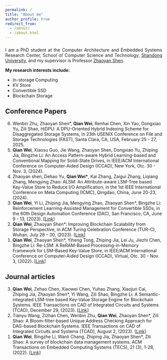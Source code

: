 ```yaml
---
permalink: /
title: "About me"
author_profile: true
redirect_from: 
  - /about/
  - /about.html
---
```

<h3></h3>
<p align = "justify"> 
 I am a PhD student at the Computer Architecture and Embedded Systems Research Center, School of Computer Science and Technology, <a href="https://en.sdu.edu.cn">Shandong University</a>, and my supervisor is Professor <a href="https://zyshen00.github.io/">Zhaoyan Shen</a>.
</p> 
<p align = "justify"> 
<strong>My research interests include:</strong>
</p>
<ul>
<li>In-storage Computing</li>
<li>KV Store</li>
<li>Convertible SSD</li>
<li>Blockchain Storage</li>
</ul>

<p align = "justify"> 
<h2>Conference Papers</h2>
<ol reversed>
<li>Wenbin Zhu, Zhaoyan Shen*, <strong>Qian Wei</strong>, Renhai Chen, Xin Yao, Dongxiao Yu, Zili Shao, HiDPU: A DPU-Oriented Hybrid Indexing Scheme for Disaggregated Storage Systems, in 23th USENIX Conference on File and Storage Technologies (FAST), Santa Clara, CA, USA, February 25 - 27, 2025.  </li>
<li><strong>Qian Wei</strong>, Xiaosu Guo, Jie Wang, Zhaoyan Shen, Dongxiao Yu, Zhiping Jia, Bingzhe Li: An Access Pattern-aware Hybrid Learning-based and Conventional Mapping for Solid-State Drives, in IEEE/ACM International Conference on Computer-Aided Design (ICCAD), New York, Otc. 30 - Nov. 3, (2024).  </li>
<li>Zhaoyan shen, Dehao Yu, <strong>Qian Wei*</strong>, Kai Zhang, Zaigui Zhang, Liqiang Zhang, Mengying Zhao: ALSM: An Attribute-aware LSM-Tree based Key-Value Store to Reduce I/O Amplification, in the 1st IEEE International Conference on Meta Computing (ICMC), Qingdao, China, June 20-23, (2024).  </li>
<li><strong>Qian Wei</strong>, Yi Li, Zhiping Jia, Mengying Zhao, Zhaoyan Shen*, Bingzhe Li: Reinforcement Learning-Assisted Management for Convertible SSDs, in the 60th Design Automation Conference (DAC), San Francisco, CA, June 9 - 13, (2023).  [<a href="https://ieeexplore.ieee.org/abstract/document/10247929" target="_blank" rel="noopener noreferrer">Link</a>]</li>
<li><strong>Qian Wei</strong>, Zhaoyan Shen*: Improving Blockchain Scalability from Storage Perspective, in ACM Turing Celebration Conference (TUR-C), Wuhan, July 28 – 30, (2023).  [<a href="https://dl.acm.org/doi/abs/10.1145/3603165.3607425" target="_blank" rel="noopener noreferrer">Link</a>]</li>
<li><strong>Qian Wei</strong>, Zhaoyan Shen*, Yiheng Tong, Zhiping Jia, Lei Ju, Jiezhi Chen, Bingzhe Li: Re-LSM: A ReRAM-Based Processing-in-Memory Framework for LSM-Based Key-Value Store, in IEEE/ACM International Conference on Computer-Aided Design (ICCAD), Virtual, Otc. 30 - Nov. 3, (2022).  [<a href="https://dl.acm.org/doi/abs/10.1145/3508352.3549392" target="_blank" rel="noopener noreferrer">Link</a>]</li>
</ol>

<h2>Journal articles</h2>
<ol reversed>
<li><strong>Qian Wei</strong>, Zehao Chen, Xiaowei Chen, Yuhao Zhang, Xiaojun Cai, Zhiping Jia, Zhaoyan Shen*, Yi Wang, Zili Shao, Bingzhe Li: A Semantic-integrated LSM-tree based Key-Value Storage Engine for Blockchain Systems. IEEE Transactions on CAD of Integrated Circuits and Systems (TCAD), December 29, (2023).  [<a href="https://ieeexplore.ieee.org/abstract/document/10376454" target="_blank" rel="noopener noreferrer">Link</a>]</li>
<li>Tianyu Wang, Zizhan Chen, Wenbin Zhu, <strong>Qian Wei</strong>, Zhaoyan Shen*, Zili Shao: A Bloom-filter-based Unique Address Checking Approach for DAG-based Blockchain Systems. IEEE Transactions on CAD of Integrated Circuits and Systems (TCAD), August 2, (2023).  [<a href="https://ieeexplore.ieee.org/abstract/document/10201924" target="_blank" rel="noopener noreferrer">Link</a>]</li>
<li><strong>Qian Wei</strong>, Bingzhe Li, Wanli Chang, Zhiping Jia, Zhaoyan Shen*, Zili Shao: A survey of blockchain data management systems. ACM Transactions on Embedded Computing Systems (TECS), 21 (3), 1-28, (2022).  [<a href="https://dl.acm.org/doi/full/10.1145/3502741" target="_blank" rel="noopener noreferrer">Link</a>]</li>
</ol>
</p> 







